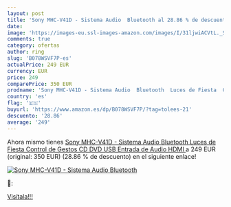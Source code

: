 ```yaml
---
layout: post
title: 'Sony MHC-V41D - Sistema Audio  Bluetooth al 28.86 % de descuento'
date: 
image: 'https://images-eu.ssl-images-amazon.com/images/I/31ljwiACVtL._SL200_.jpg'
comments: true
category: ofertas
author: ring
slug: 'B078WSVF7P-es'
actualPrice: 249 EUR
currency: EUR
price: 249
comparePrice: 350 EUR
prodname: 'Sony MHC-V41D - Sistema Audio  Bluetooth  Luces de Fiesta  Control de Gestos  CD  DVD  USB  Entrada de Audio  HDMI '
country: 'es'
flag: '🇪🇸'
buyurl: 'https://www.amazon.es/dp/B078WSVF7P/?tag=tolees-21'
descuento: '28.86'
average: '249'
---
```


Ahora mismo tienes [Sony MHC-V41D - Sistema Audio  Bluetooth  Luces de Fiesta  Control de Gestos  CD  DVD  USB  Entrada de Audio  HDMI ](https://www.amazon.es/dp/B078WSVF7P/?tag=tolees-21) a 249 EUR (original: 350 EUR) (28.86 %  de descuento) en el siguiente enlace!

[![Sony MHC-V41D - Sistema Audio  Bluetooth](https://images-eu.ssl-images-amazon.com/images/I/31ljwiACVtL._SL200_.jpg)](https://www.amazon.es/dp/B078WSVF7P/?tag=tolees-21)

🔎:


[Visítala!!!](https://www.amazon.es/dp/B078WSVF7P/?tag=tolees-21)

